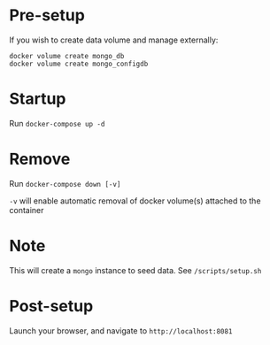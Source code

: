 # Pre-setup

If you wish to create data volume and manage externally:

```
docker volume create mongo_db
docker volume create mongo_configdb
```

# Startup

Run `docker-compose up -d`

# Remove

Run `docker-compose down [-v]`

`-v` will enable automatic removal of docker volume(s) attached to the container

# Note

This will create a `mongo` instance to seed data. See `/scripts/setup.sh`

# Post-setup

Launch your browser, and navigate to `http://localhost:8081`
